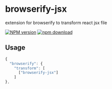 # browserify-jsx

extension for browserify to transform react jsx file

[![NPM version][npm-image]][npm-url]
[![npm download][download-image]][download-url]

[npm-image]: http://img.shields.io/npm/v/browserify-jsx.svg?style=flat-square
[npm-url]: http://npmjs.org/package/browserify-jsx
[download-image]: https://img.shields.io/npm/dm/browserify-jsx.svg?style=flat-square
[download-url]: https://npmjs.org/package/browserify-jsx

## Usage

```js
{
  "browserify": {
    "transform": [
      ["browserify-jsx"]
    ]
},
```
